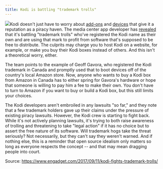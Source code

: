 ```yaml
---
title: Kodi is battling "trademark trolls"
---
```


![](https://o.aolcdn.com/images/dims?quality=100&image_uri=https%3A%2F%2Fo.aolcdn.com%2Fimages%2Fdims%3Fcrop%3D1100%252C632%252C0%252C0%26quality%3D85%26format%3Djpg%26resize%3D1600%252C919%26image_uri%3Dhttp%253A%252F%252Fo.aolcdn.com%252Fhss%252Fstorage%252Fmidas%252Fa5ed579a67825ee38ff4c2385b5168f7%252F202351706%252Fkodi-android-official-2015-07-22-01.jpg%26client%3Da1acac3e1b3290917d92%26signature%3D2485d2461aa17158f778989b403503f20dbebaa9&client=cbc79c14efcebee57402&signature=00ec3371a81284d444fa5a4aa08206906ffe12b7)Kodi doesn't just have to worry about [add-ons](https://www.engadget.com/2017/06/07/kodi-addons-phoenix-zemtv-dish-network-lawsuit/) and [devices](https://www.engadget.com/2017/07/07/uk-ipo-kodi-piracy/) that give it a reputation as a piracy haven. The media center app developer has [revealed](https://kodi.tv/article/kodi-trademark-trolls-hidden-battle) that it's battling "trademark trolls" who've registered the Kodi name as their own and are using that mark to profit from software that's supposed to be free to distribute. The culprits may charge you to host Kodi on a website, for example, or make you buy their Kodi boxes instead of others. And this isn't a theoretical worry, either.

The team points to the example of Geoff Gavora, who registered the Kodi trademark in Canada and promptly used that to boot devices off of the country's local Amazon store. Now, anyone who wants to buy a Kodi box from Amazon in Canada has to either spring for Gavora's hardware or hope that someone is willing to pay him a fee to make their own. You don't have to turn to Amazon if you want to buy or build a Kodi box, but this still limits your choices.

The Kodi developers aren't embroiled in any lawsuits "so far," and they note that a few trademark holders gave up their claims under the pressure of existing piracy lawsuits. However, the Kodi crew is starting to fight back. While it's not actively planning lawsuits, it's trying to both raise awareness of trolling and threatening to take "legal action" if it has no choice but to assert the free nature of its software. Will trademark hogs take the threat seriously? Not necessarily, but they can't say they weren't warned. And if nothing else, this is a reminder that open source idealism only matters so long as everyone respects the concept -- and that may mean dragging people into court.

Source: https://www.engadget.com/2017/09/11/kodi-fights-trademark-trolls/

